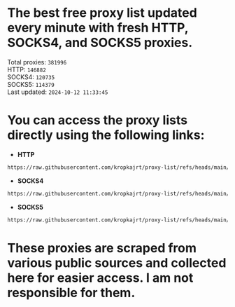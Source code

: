 # The best free proxy list updated every minute with fresh HTTP, SOCKS4, and SOCKS5 proxies.

Total proxies: `381996`  
HTTP: `146882`  
SOCKS4: `120735`  
SOCKS5: `114379`  
Last updated: `2024-10-12 11:33:45`  

# You can access the proxy lists directly using the following links:

- **HTTP**

```bash
https://raw.githubusercontent.com/kropkajrt/proxy-list/refs/heads/main/http.txt
```

- **SOCKS4**

```bash
https://raw.githubusercontent.com/kropkajrt/proxy-list/refs/heads/main/socks4.txt
```

- **SOCKS5**

```bash
https://raw.githubusercontent.com/kropkajrt/proxy-list/refs/heads/main/socks5.txt
```

# These proxies are scraped from various public sources and collected here for easier access. I am not responsible for them.